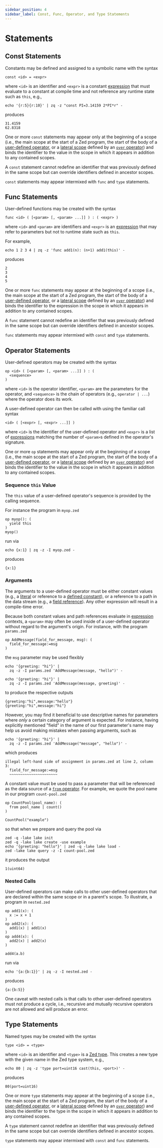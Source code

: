 ```yaml
---
sidebar_position: 4
sidebar_label: Const, Func, Operator, and Type Statements
---
```


# Statements

## Const Statements

Constants may be defined and assigned to a symbolic name with the syntax
```
const <id> = <expr>
```
where `<id>` is an identifier and `<expr>` is a constant [expression](expressions.md)
that must evaluate to a constant at compile time and not reference any
runtime state such as `this`, e.g.,
```mdtest-command
echo '{r:5}{r:10}' | zq -z "const PI=3.14159 2*PI*r" -
```
produces
```mdtest-output
31.4159
62.8318
```

One or more `const` statements may appear only at the beginning of a scope
(i.e., the main scope at the start of a Zed program,
the start of the body of a [user-defined operator](#operator-statements),
or a [lateral scope](lateral-subqueries.md/#lateral-scope)
defined by an [`over` operator](operators/over.md))
and binds the identifier to the value in the scope in which it appears in addition
to any contained scopes.

A `const` statement cannot redefine an identifier that was previously defined in the same
scope but can override identifiers defined in ancestor scopes.

`const` statements may appear intermixed with `func` and `type` statements.

## Func Statements

User-defined functions may be created with the syntax
```
func <id> ( [<param> [, <param> ...]] ) : ( <expr> )
```
where `<id>` and `<param>` are identifiers and `<expr>` is an
[expression](expressions.md) that may refer to parameters but not to runtime
state such as `this`.

For example,
```mdtest-command
echo 1 2 3 4 | zq -z 'func add1(n): (n+1) add1(this)' -
```
produces
```mdtest-output
2
3
4
5
```

One or more `func` statements may appear at the beginning of a scope
(i.e., the main scope at the start of a Zed program,
the start of the body of a [user-defined operator](#operator-statements),
or a [lateral scope](lateral-subqueries.md/#lateral-scope)
defined by an [`over` operator](operators/over.md))
and binds the identifier to the expression in the scope in which it appears in addition
to any contained scopes.

A `func` statement cannot redefine an identifier that was previously defined in the same
scope but can override identifiers defined in ancestor scopes.

`func` statements may appear intermixed with `const` and `type` statements.

## Operator Statements

User-defined operators may be created with the syntax

```
op <id> ( [<param> [, <param> ...]] ) : (
  <sequence>
)
```
where `<id>` is the operator identifier, `<param>` are the parameters for the
operator, and `<sequence>` is the chain of operators (e.g., `operator | ...`)
where the operator does its work.

A user-defined operator can then be called with using the familiar call syntax
```
<id> ( [<expr> [, <expr> ...]] )
```
where `<id>` is the identifier of the user-defined operator and `<expr>` is a list
of [expressions](expressions.md) matching the number of `<param>`s defined in
the operator's signature.

One or more `op` statements may appear only at the beginning of a scope
(i.e., the main scope at the start of a Zed program,
the start of the body of a [user-defined operator](#operator-statements),
or a [lateral scope](lateral-subqueries.md/#lateral-scope)
defined by an [`over` operator](operators/over.md))
and binds the identifier to the value in the scope in which it appears in addition
to any contained scopes.

### Sequence `this` Value

The `this` value of a user-defined operator's sequence is provided by the
calling sequence.

For instance the program in `myop.zed`
```mdtest-input myop.zed
op myop(): (
  yield this
)
myop()
```
run via
```mdtest-command
echo {x:1} | zq -z -I myop.zed -
```
produces
```mdtest-output
{x:1}
```

### Arguments

The arguments to a user-defined operator must be either constant values (e.g.,
a [literal](expressions.md#literals) or reference to a
[defined constant](#const-statements)), or a reference to a path in the data
stream (e.g., a [field reference](expressions.md#field-dereference)). Any
other expression will result in a compile-time error.

Because both constant values and path references evaluate in
[expression](expressions.md) contexts, a `<param>` may often be used inside of
a user-defined operator without regard to the argument's origin. For instance,
with the program `params.zed`
```mdtest-input params.zed
op AddMessage(field_for_message, msg): (
  field_for_message:=msg
)
```
the `msg` parameter may be used flexibly
```mdtest-command
echo '{greeting: "hi"}' |
  zq -z -I params.zed 'AddMessage(message, "hello")' -

echo '{greeting: "hi"}' |
  zq -z -I params.zed 'AddMessage(message, greeting)' -
```
to produce the respective outputs
```mdtest-output
{greeting:"hi",message:"hello"}
{greeting:"hi",message:"hi"}
```

However, you may find it beneficial to use descriptive names for parameters
where _only_ a certain category of argument is expected. For instance, having
explicitly mentioned "field" in the name of our first parameter's name may help
us avoid making mistakes when passing arguments, such as
```mdtest-command fails
echo '{greeting: "hi"}' |
  zq -z -I params.zed 'AddMessage("message", "hello")' -
```
which produces
```mdtest-output
illegal left-hand side of assignment in params.zed at line 2, column 3:
  field_for_message:=msg
  ~~~~~~~~~~~~~~~~~~~~~~
```

A constant value must be used to pass a parameter that will be referenced as
the data source of a [`from` operator](operators/from.md). For example, we
quote the pool name in our program `count-pool.zed`
```mdtest-input count-pool.zed
op CountPool(pool_name): (
  from pool_name | count()
)

CountPool("example")
```

so that when we prepare and query the pool via
```mdtest-command
zed -q -lake lake init
zed -q -lake lake create -use example
echo '{greeting: "hello"}' | zed -q -lake lake load -
zed -lake lake query -z -I count-pool.zed
```

it produces the output
```mdtest-output
1(uint64)
```

### Nested Calls

User-defined operators can make calls to other user-defined operators that
are declared within the same scope or in a parent's scope. To illustrate, a program in `nested.zed`
```mdtest-input nested.zed
op add1(x): (
  x := x + 1
)
op add2(x): (
  add1(x) | add1(x)
)
op add4(x): (
  add2(x) | add2(x)
)

add4(a.b)
```
run via
```mdtest-command
echo '{a:{b:1}}' | zq -z -I nested.zed -
```
produces
```mdtest-output
{a:{b:5}}
```

One caveat with nested calls is that calls to other user-defined operators must
not produce a cycle, i.e., recursive and mutually recursive operators are not
allowed and will produce an error.

## Type Statements

Named types may be created with the syntax
```
type <id> = <type>
```
where `<id>` is an identifier and `<type>` is a [Zed type](data-types.md#first-class-types).
This creates a new type with the given name in the Zed type system, e.g.,
```mdtest-command
echo 80 | zq -z 'type port=uint16 cast(this, <port>)' -
```
produces
```mdtest-output
80(port=uint16)
```

One or more `type` statements may appear at the beginning of a scope
(i.e., the main scope at the start of a Zed program,
the start of the body of a [user-defined operator](#operator-statements),
or a [lateral scope](lateral-subqueries.md/#lateral-scope)
defined by an [`over` operator](operators/over.md))
and binds the identifier to the type in the scope in which it appears in addition
to any contained scopes.

A `type` statement cannot redefine an identifier that was previously defined in the same
scope but can override identifiers defined in ancestor scopes.

`type` statements may appear intermixed with `const` and `func` statements.
